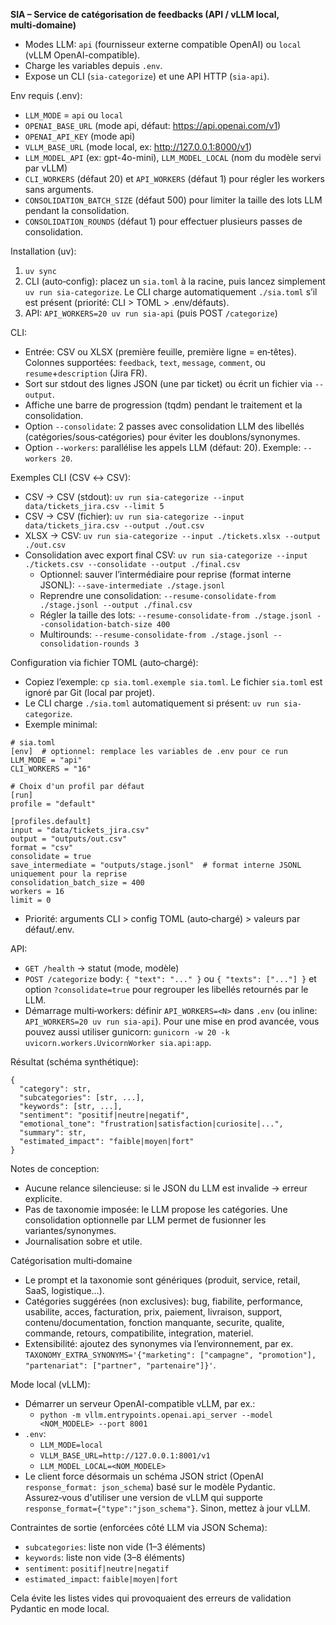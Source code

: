 **SIA – Service de catégorisation de feedbacks (API / vLLM local, multi‑domaine)**

- Modes LLM: `api` (fournisseur externe compatible OpenAI) ou `local` (vLLM OpenAI-compatible).
- Charge les variables depuis `.env`.
- Expose un CLI (`sia-categorize`) et une API HTTP (`sia-api`).

Env requis (.env):
- `LLM_MODE` = `api` ou `local`
- `OPENAI_BASE_URL` (mode api, défaut: https://api.openai.com/v1)
- `OPENAI_API_KEY` (mode api)
- `VLLM_BASE_URL` (mode local, ex: http://127.0.0.1:8000/v1)
- `LLM_MODEL_API` (ex: gpt-4o-mini), `LLM_MODEL_LOCAL` (nom du modèle servi par vLLM)
 - `CLI_WORKERS` (défaut 20) et `API_WORKERS` (défaut 1) pour régler les workers sans arguments.
 - `CONSOLIDATION_BATCH_SIZE` (défaut 500) pour limiter la taille des lots LLM pendant la consolidation.
  - `CONSOLIDATION_ROUNDS` (défaut 1) pour effectuer plusieurs passes de consolidation.

Installation (uv):
1) `uv sync`
2) CLI (auto‑config): placez un `sia.toml` à la racine, puis lancez simplement `uv run sia-categorize`. Le CLI charge automatiquement `./sia.toml` s’il est présent (priorité: CLI > TOML > .env/défauts).
3) API: `API_WORKERS=20 uv run sia-api` (puis POST `/categorize`)

CLI:
- Entrée: CSV ou XLSX (première feuille, première ligne = en‑têtes). Colonnes supportées: `feedback`, `text`, `message`, `comment`, ou `resume`+`description` (Jira FR).
- Sort sur stdout des lignes JSON (une par ticket) ou écrit un fichier via `--output`.
 - Affiche une barre de progression (tqdm) pendant le traitement et la consolidation.
 - Option `--consolidate`: 2 passes avec consolidation LLM des libellés (catégories/sous‑catégories) pour éviter les doublons/synonymes.
 - Option `--workers`: parallélise les appels LLM (défaut: 20). Exemple: `--workers 20`.

Exemples CLI (CSV ↔ CSV):
- CSV → CSV (stdout): `uv run sia-categorize --input data/tickets_jira.csv --limit 5`
- CSV → CSV (fichier): `uv run sia-categorize --input data/tickets_jira.csv --output ./out.csv`
- XLSX → CSV: `uv run sia-categorize --input ./tickets.xlsx --output ./out.csv`
- Consolidation avec export final CSV: `uv run sia-categorize --input ./tickets.csv --consolidate --output ./final.csv`
  - Optionnel: sauver l’intermédiaire pour reprise (format interne JSONL): `--save-intermediate ./stage.jsonl`
  - Reprendre une consolidation: `--resume-consolidate-from ./stage.jsonl --output ./final.csv`
  - Régler la taille des lots: `--resume-consolidate-from ./stage.jsonl --consolidation-batch-size 400`
  - Multirounds: `--resume-consolidate-from ./stage.jsonl --consolidation-rounds 3`

Configuration via fichier TOML (auto‑chargé):
- Copiez l’exemple: `cp sia.toml.exemple sia.toml`. Le fichier `sia.toml` est ignoré par Git (local par projet).
- Le CLI charge `./sia.toml` automatiquement si présent: `uv run sia-categorize`.
- Exemple minimal:
```
# sia.toml
[env]  # optionnel: remplace les variables de .env pour ce run
LLM_MODE = "api"
CLI_WORKERS = "16"

# Choix d'un profil par défaut
[run]
profile = "default"

[profiles.default]
input = "data/tickets_jira.csv"
output = "outputs/out.csv"
format = "csv"
consolidate = true
save_intermediate = "outputs/stage.jsonl"  # format interne JSONL uniquement pour la reprise
consolidation_batch_size = 400
workers = 16
limit = 0
```
- Priorité: arguments CLI > config TOML (auto‑chargé) > valeurs par défaut/.env.

API:
- `GET /health` → statut (mode, modèle)
- `POST /categorize` body: `{ "text": "..." }` ou `{ "texts": ["..."] }` et option `?consolidate=true` pour regrouper les libellés retournés par le LLM.
 - Démarrage multi‑workers: définir `API_WORKERS=<N>` dans `.env` (ou inline: `API_WORKERS=20 uv run sia-api`). Pour une mise en prod avancée, vous pouvez aussi utiliser gunicorn: `gunicorn -w 20 -k uvicorn.workers.UvicornWorker sia.api:app`.

Résultat (schéma synthétique):
```
{
  "category": str,
  "subcategories": [str, ...],
  "keywords": [str, ...],
  "sentiment": "positif|neutre|negatif",
  "emotional_tone": "frustration|satisfaction|curiosite|...",
  "summary": str,
  "estimated_impact": "faible|moyen|fort"
}
```

Notes de conception:
- Aucune relance silencieuse: si le JSON du LLM est invalide → erreur explicite.
- Pas de taxonomie imposée: le LLM propose les catégories. Une consolidation optionnelle par LLM permet de fusionner les variantes/synonymes.
- Journalisation sobre et utile.

Catégorisation multi‑domaine
- Le prompt et la taxonomie sont génériques (produit, service, retail, SaaS, logistique…).
- Catégories suggérées (non exclusives): bug, fiabilite, performance, usabilite, acces, facturation, prix, paiement, livraison, support, contenu/documentation, fonction manquante, securite, qualite, commande, retours, compatibilite, integration, materiel.
- Extensibilité: ajoutez des synonymes via l’environnement, par ex. `TAXONOMY_EXTRA_SYNONYMS='{"marketing": ["campagne", "promotion"], "partenariat": ["partner", "partenaire"]}'`.

Mode local (vLLM):
- Démarrer un serveur OpenAI-compatible vLLM, par ex.:
  - `python -m vllm.entrypoints.openai.api_server --model <NOM_MODELE> --port 8001`
- `.env`:
  - `LLM_MODE=local`
  - `VLLM_BASE_URL=http://127.0.0.1:8001/v1`
  - `LLM_MODEL_LOCAL=<NOM_MODELE>`
 - Le client force désormais un schéma JSON strict (OpenAI `response_format: json_schema`) basé sur le modèle Pydantic. Assurez‑vous d'utiliser une version de vLLM qui supporte `response_format={"type":"json_schema"}`. Sinon, mettez à jour vLLM.

Contraintes de sortie (enforcées côté LLM via JSON Schema):
- `subcategories`: liste non vide (1–3 éléments)
- `keywords`: liste non vide (3–8 éléments)
- `sentiment`: `positif|neutre|negatif`
- `estimated_impact`: `faible|moyen|fort`

Cela évite les listes vides qui provoquaient des erreurs de validation Pydantic en mode local.
